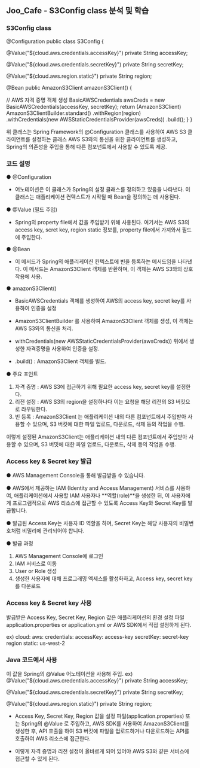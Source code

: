 ##  Joo_Cafe - S3Config class 분석 및 학습

### S3Config class 

@Configuration
public class S3Config {

@Value("${cloud.aws.credentials.accessKey}")
private String accessKey;

@Value("${cloud.aws.credentials.secretKey}")
private String secretKey;

@Value("${cloud.aws.region.static}")
private String region;

@Bean
public AmazonS3Client amazonS3Client() {

// AWS 자격 증명 객체 생성
BasicAWSCredentials awsCreds = new BasicAWSCredentials(accessKey, secretKey);
return (AmazonS3Client) AmazonS3ClientBuilder.standard()
.withRegion(region)
.withCredentials(new AWSStaticCredentialsProvider(awsCreds))
.build();
}
}

위 클래스는 Spring Framework의 @Configuration 클래스를 사용하여 AWS S3 클라이언트를 설정하는 클래스
AWS S3와의 통신을 위한 클라이언트를 생성하고, Spring의 의존성을 주입을 통해 다른 컴포넌트에서 사용할 수 있도록 제공.

### 코드 설명
● @Configuration
- 어노테이션은 이 클래스가 Spring의 설정 클래스를 정의하고 있음을 나타낸다.
  이 클래스는 애플리케이션 컨텍스트가 시작될 때 Bean을 정의하는 데 사용된다.

● @Value (필드 주입)
- Spring의 property file에서 값을 주입받기 위해 사용된다.
  여기서는 AWS S3의 access key, scret key, region static 정보를, 
  property file에서 가져와서 필드에 주입한다. 

● @Bean
- 이 메서드가 Spring의 애플리케이션 컨텍스트에 빈을 등록하는 메서드임을 나타낸다.
  이 메서드는 AmazonS3Client 객체를 반환하며, 이 객체는 AWS S3와의 상호작용에 사용.

● amazonS3Client()
- BasicAWSCredentials 객체를 생성하여 AWS의 access key, secret key를 사용하여 인증을 설정

- AmazonS3ClientBuilder 를 사용하여 AmazonS3Client 객체를 생성,
  이 객체는 AWS S3와의 통신을 처리.

- withCredentials(new AWSStaticCredentialsProvider(awsCreds)) 
  위에서 생성한 자격증명을 사용하여 인증을 설정.

- .build() : AmazonS3Client 객체를 빌드.

● 주요 포인트
1. 자격 증명 : AWS S3에 접근하기 위해 필요한 access key, secret key를 설정한다.
2. 리전 설정 : AWS S3의 region을 설정하나다 이는 요청을 해당 리전의 S3 버킷으로 라우팅한다.
3. 빈 등록 : AmazonS3Client 는 애플리케이션 내의 다른 컴포넌트에서 주입받아 사용할 수 있으며,
S3 버킷에 대한 파일 업로드, 다운로드, 삭제 등의 작업을 수행.

이렇게 설정된 AmazonS3Client는 애플리케이션 내의 다른 컴포넌트에서 주입받아 사용할 수 있으며, 
S3 버밋에 대한 파일 업로드, 다운로드, 삭제 등의 작업을 수행.

### Access key & Secret key 발급
● AWS Management Console을 통해 발급받을 수 있습니다.

● AWS에서 제공하는 IAM (Identity and Access Management) 서비스를 사용하여, 
  애플리케이션에서 사용할 IAM 사용자나 **역할(role)**을 생성한 뒤, 
  이 사용자에게 프로그램적으로 AWS 리소스에 접근할 수 있도록 Access Key와 Secret Key를 발급합니다.

● 발급된 Access Key는 사용자 ID 역할을 하며, Secret Key는 해당 사용자의 비밀번호처럼 비밀리에 관리되어야 합니다.

● 발급 과정
1. AWS Management Console에 로그인
2. IAM 서비스로 이동
3. User or Role 생성
4. 생성한 사용자에 대해 프로그래밍 엑세스를 활성화하고, Access key, secret key를 다운로드

### Access key & Secret key 사용
발급받은 Access Key, Secret Key, Region 값은 애플리케이션의 환경 설정 파일
application.properties or application.yml or AWS SDK에서 직접 설정하게 된다.

ex) 
cloud:
  aws:
credentials:
accessKey: access-key
secretKey: secret-key
region
static: us-west-2

### Java 코드에서 사용
이 값을 Spring의 @Value 어노테이션을 사용해 주입.
ex)
@Value("${cloud.aws.credentials.accessKey}")
private String accessKey;

@Value("${cloud.aws.credentials.secretKey}")
private String secretKey;

@Value("${cloud.aws.region.static}") 
private String region;

- Access Key, Secret Key, Region 값을 설정 파일(application.properties) 또는 Spring의 
@Value 로 주입하고, AWS SDK를 사용하여 AmazonS3Client를 생성한 후,
API 호출을 하여 S3 버킷에 파일을 업로드하거나 다운로드하는 API를 호출하여 AWS 리소스에 접근한다.

- 이렇게 자격 증명과 리전 설정이 올바르게 되어 있어야 AWS S3와 같은 서비스에 접근할 수 있게 된다.